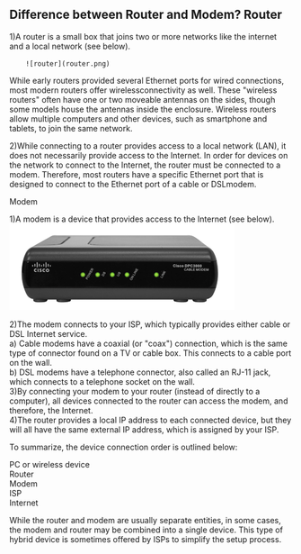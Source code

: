 Difference between Router and Modem?
Router
------
1)A router is a small box that joins two or more networks like the internet and a local network (see below).

		![router](router.png)
	
While early routers provided several Ethernet ports for wired connections, most modern routers offer wirelessconnectivity as well. These "wireless routers" often have one or two moveable antennas on the sides, though some models house the antennas inside the enclosure. Wireless routers allow multiple computers and other devices, such as smartphone and tablets, to join the same network.

2)While connecting to a router provides access to a local network (LAN), it does not necessarily provide access to the Internet. In order for devices on the network to connect to the Internet, the router must be connected to a modem. Therefore, most routers have a specific Ethernet port that is designed to connect to the Ethernet port of a cable or DSLmodem.

Modem

1)A modem is a device that provides access to the Internet (see below).<br>
![Modem](modem.png)

2)The modem connects to your ISP, which typically provides either cable or DSL Internet service.<br>
	a) Cable modems have a coaxial (or "coax") connection, which is the same type of connector found on a TV or cable box. This connects to a cable port on the wall.<br>
	b) DSL modems have a telephone connector, also called an RJ-11 jack, which connects to a telephone socket on the wall.<br>
3)By connecting your modem to your router (instead of directly to a computer), all devices connected to the router can access the modem, and therefore, the Internet.<br>
4)The router provides a local IP address to each connected device, but they will all have the same external IP address, which is assigned by your ISP.

To summarize, the device connection order is outlined below:

PC or wireless device<br>
Router<br>
Modem<br>
ISP<br>
Internet

While the router and modem are usually separate entities, in some cases, the modem and router may be combined into a single device. This type of hybrid device is sometimes offered by ISPs to simplify the setup process.
